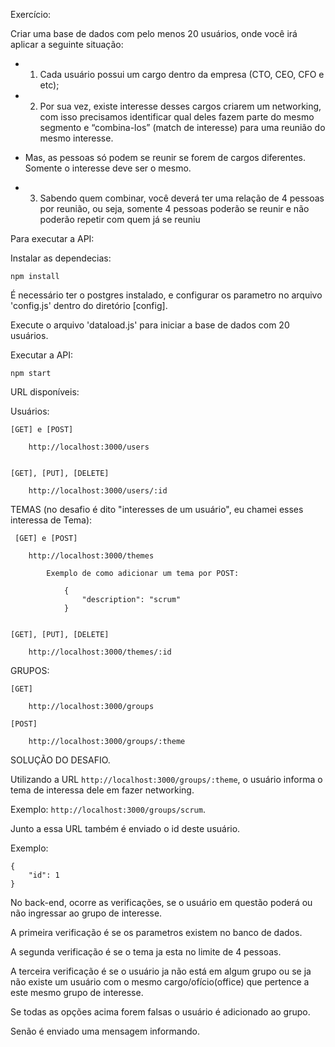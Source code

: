 Exercício:

Criar uma base de dados com pelo menos 20 usuários, onde você irá aplicar a
seguinte situação:

- 1) Cada usuário possui um cargo dentro da empresa (CTO, CEO, CFO e
etc);

- 2) Por sua vez, existe interesse desses cargos criarem um networking,
com isso precisamos identificar qual deles fazem parte do mesmo
segmento e “combina-los” (match de interesse) para uma reunião do
mesmo interesse.

- Mas, as pessoas só podem se reunir se forem de cargos diferentes.
Somente o interesse deve ser o mesmo.

- 3) Sabendo quem combinar, você deverá ter uma relação de 4 pessoas
por reunião, ou seja, somente 4 pessoas poderão se reunir e não poderão
repetir com quem já se reuniu

Para executar a API:

Instalar as dependecias:

    npm install

É necessário ter o postgres instalado, e configurar os parametro no arquivo 'config.js'
dentro do diretório [config].

Execute o arquivo 'dataload.js' para iniciar a base de dados com 20 usuários. 

Executar a API:

    npm start


URL disponíveis:

Usuários:

    [GET] e [POST]
    
        http://localhost:3000/users


    [GET], [PUT], [DELETE]

        http://localhost:3000/users/:id


TEMAS (no desafio é dito "interesses de um usuário", eu chamei esses interessa de Tema):

     [GET] e [POST]
    
        http://localhost:3000/themes

            Exemplo de como adicionar um tema por POST:

                {
                    "description": "scrum"
                }


    [GET], [PUT], [DELETE]

        http://localhost:3000/themes/:id
   

GRUPOS:


    [GET]
    
        http://localhost:3000/groups

    [POST]

        http://localhost:3000/groups/:theme


SOLUÇÃO DO DESAFIO.

Utilizando a URL `http://localhost:3000/groups/:theme`, o usuário informa o tema de interessa dele em fazer networking.

Exemplo:  `http://localhost:3000/groups/scrum`.

Junto a essa URL também é enviado o id deste usuário.

Exemplo:

    {
        "id": 1
    }


No back-end, ocorre as verificações, se o usuário em questão poderá ou não ingressar
ao grupo de interesse.

A primeira verificação é se os parametros existem no banco de dados.

A segunda verificação é se o tema ja esta no limite de 4 pessoas.

A terceira verificação é se o usuário ja não está em algum grupo ou
se ja não existe um usuário com o mesmo cargo/ofício(office) que
pertence a este mesmo grupo de interesse.

Se todas as opções acima forem falsas o usuário é adicionado ao grupo.

Senão é enviado uma mensagem informando.

